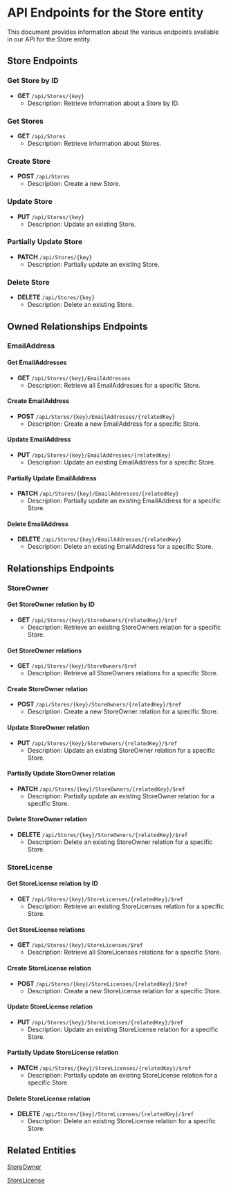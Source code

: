 # API Endpoints for the Store entity

This document provides information about the various endpoints available in our API for the Store entity.

## Store Endpoints

### Get Store by ID
- **GET** `/api/Stores/{key}`
  - Description: Retrieve information about a Store by ID.
  
### Get Stores
- **GET** `/api/Stores`
  - Description: Retrieve information about Stores.

### Create Store
- **POST** `/api/Stores`
  - Description: Create a new Store.

### Update Store
- **PUT** `/api/Stores/{key}`
  - Description: Update an existing Store.

### Partially Update Store
- **PATCH** `/api/Stores/{key}`
  - Description: Partially update an existing Store.
 
### Delete Store
- **DELETE** `/api/Stores/{key}`
  - Description: Delete an existing Store.

## Owned Relationships Endpoints

### EmailAddress

#### Get EmailAddresses
- **GET** `/api/Stores/{key}/EmailAddresses`
  - Description: Retrieve all EmailAddresses for a specific Store.

#### Create EmailAddress
- **POST** `/api/Stores/{key}/EmailAddresses/{relatedKey}`
  - Description: Create a new EmailAddress for a specific Store.

#### Update EmailAddress
- **PUT** `/api/Stores/{key}/EmailAddresses/{relatedKey}`
  - Description: Update an existing EmailAddress for a specific Store.
  
#### Partially Update EmailAddress
- **PATCH** `/api/Stores/{key}/EmailAddresses/{relatedKey}`
  - Description: Partially update an existing EmailAddress for a specific Store.

#### Delete EmailAddress
- **DELETE** `/api/Stores/{key}/EmailAddresses/{relatedKey}`
  - Description: Delete an existing EmailAddress for a specific Store.

## Relationships Endpoints

### StoreOwner

#### Get StoreOwner relation by ID
- **GET** `/api/Stores/{key}/StoreOwners/{relatedKey}/$ref`
  - Description: Retrieve an existing StoreOwners relation for a specific Store.

#### Get StoreOwner relations
- **GET** `/api/Stores/{key}/StoreOwners/$ref`
  - Description: Retrieve all StoreOwners relations for a specific Store.
  
#### Create StoreOwner relation
- **POST** `/api/Stores/{key}/StoreOwners/{relatedKey}/$ref`
  - Description: Create a new StoreOwner relation for a specific Store.

#### Update StoreOwner relation
- **PUT** `/api/Stores/{key}/StoreOwners/{relatedKey}/$ref`
  - Description: Update an existing StoreOwner relation for a specific Store.
  
#### Partially Update StoreOwner relation
- **PATCH** `/api/Stores/{key}/StoreOwners/{relatedKey}/$ref`
  - Description: Partially update an existing StoreOwner relation for a specific Store.

#### Delete StoreOwner relation
- **DELETE** `/api/Stores/{key}/StoreOwners/{relatedKey}/$ref`
  - Description: Delete an existing StoreOwner relation for a specific Store.

### StoreLicense

#### Get StoreLicense relation by ID
- **GET** `/api/Stores/{key}/StoreLicenses/{relatedKey}/$ref`
  - Description: Retrieve an existing StoreLicenses relation for a specific Store.

#### Get StoreLicense relations
- **GET** `/api/Stores/{key}/StoreLicenses/$ref`
  - Description: Retrieve all StoreLicenses relations for a specific Store.
  
#### Create StoreLicense relation
- **POST** `/api/Stores/{key}/StoreLicenses/{relatedKey}/$ref`
  - Description: Create a new StoreLicense relation for a specific Store.

#### Update StoreLicense relation
- **PUT** `/api/Stores/{key}/StoreLicenses/{relatedKey}/$ref`
  - Description: Update an existing StoreLicense relation for a specific Store.
  
#### Partially Update StoreLicense relation
- **PATCH** `/api/Stores/{key}/StoreLicenses/{relatedKey}/$ref`
  - Description: Partially update an existing StoreLicense relation for a specific Store.

#### Delete StoreLicense relation
- **DELETE** `/api/Stores/{key}/StoreLicenses/{relatedKey}/$ref`
  - Description: Delete an existing StoreLicense relation for a specific Store.

## Related Entities

[StoreOwner](StoreOwnerEndpoints.md)

[StoreLicense](StoreLicenseEndpoints.md)
